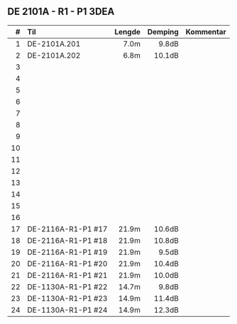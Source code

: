 ## DE 2101A - R1 - P1   3DEA

|  #  |        Til       |Lengde|Demping|Kommentar|
|----:|:-----------------|-----:|------:|:--------|
|    1|DE-2101A.201      |  7.0m|  9.8dB|         |
|    2|DE-2101A.202      |  6.8m| 10.1dB|         |
|    3|                  |      |       |         |
|    4|                  |      |       |         |
|    5|                  |      |       |         |
|    6|                  |      |       |         |
|    7|                  |      |       |         |
|    8|                  |      |       |         |
|    9|                  |      |       |         |
|   10|                  |      |       |         |
|   11|                  |      |       |         |
|   12|                  |      |       |         |
|   13|                  |      |       |         |
|   14|                  |      |       |         |
|   15|                  |      |       |         |
|   16|                  |      |       |         |
|   17|DE-2116A-R1-P1 #17| 21.9m| 10.6dB|         |
|   18|DE-2116A-R1-P1 #18| 21.9m| 10.8dB|         |
|   19|DE-2116A-R1-P1 #19| 21.9m|  9.5dB|         |
|   20|DE-2116A-R1-P1 #20| 21.9m| 10.4dB|         |
|   21|DE-2116A-R1-P1 #21| 21.9m| 10.0dB|         |
|   22|DE-1130A-R1-P1 #22| 14.7m|  9.8dB|         |
|   23|DE-1130A-R1-P1 #23| 14.9m| 11.4dB|         |
|   24|DE-1130A-R1-P1 #24| 14.9m| 12.3dB|         |
